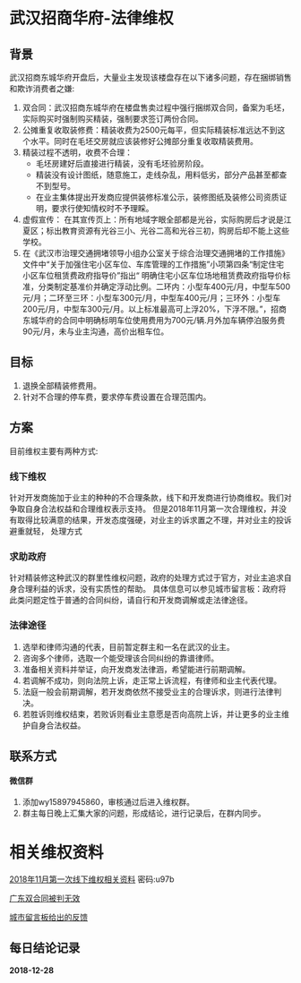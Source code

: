 # 武汉招商华府-法律维权
## 背景
武汉招商东城华府开盘后，大量业主发现该楼盘存在以下诸多问题，存在捆绑销售和欺诈消费者之嫌:

1. 双合同：武汉招商东城华府在楼盘售卖过程中强行捆绑双合同，备案为毛坯，实际购买时强制购买精装，强制要求签订两份合同。
2. 公摊重复收取装修费：精装收费为2500元每平，但实际精装标准远达不到这个水平。同时在毛坯交房就应该装修好公摊部分重复收取精装费用。
3. 精装过程不透明，收费不合理：
   * 毛坯房建好后直接进行精装，没有毛坯验房阶段。
   * 精装没有设计图纸，随意施工，走线杂乱，用料低劣，部分产品甚至都查不到型号。
   * 在业主集体提出开发商应提供装修标准公示，装修图纸及装修公司资质证明，要求行使知情权时不予理睬。
4. 虚假宣传：
  在其宣传页上：所有地域字眼全部都是光谷，实际购房后才说是江夏区；标出教育资源有光谷三小、光谷二高和光谷三初，购房后却不能上这些学校。
5. 在《武汉市治理交通拥堵领导小组办公室关于综合治理交通拥堵的工作措施》文件中“关于加强住宅小区车位、车库管理的工作措施”小项第四条“制定住宅小区车位租赁费政府指导价”指出“ 明确住宅小区车位场地租赁费政府指导价标准，分类制定基准价并确定浮动比例。二环内：小型车400元/月，中型车500元/月；二环至三环：小型车300元/月，中型车400元/月；三环外：小型车200元/月，中型车300元/月。以上标准最高可上浮20%，下浮不限。”，招商东城华府的合同中明确标明车位使用费用为700元/辆.月外加车辆停泊服务费90元/月，未与业主沟通，高价出租车位。

## 目标
1. 退换全部精装修费用。
2. 针对不合理的停车费，要求停车费设置在合理范围内。

## 方案
目前维权主要有两种方式:
### 线下维权
针对开发商施加于业主的种种的不合理条款，线下和开发商进行协商维权。我们对争取自身合法权益和合理维权表示支持。
但是2018年11月第一次合理维权，并没有取得比较满意的结果，开发态度强硬，对业主的诉求置之不理，并对业主的投诉避重就轻，
处理方式



### 求助政府
针对精装修这种武汉的群里性维权问题，政府的处理方式过于官方，对业主追求自身合理利益的诉求，没有实质性的帮助。
具体信息可以参见城市留言板：政府将此类问题定性于普通的合同纠纷，请自行和开发商调解或走法律途径。

### 法律途径
1. 选举和律师沟通的代表，目前暂定群主和一名在武汉的业主。
2. 咨询多个律师，选取一个能受理该合同纠纷的靠谱律师。
3. 准备相关资料并举证，向开发商发法律涵，希望能进行前期调解。
4. 若调解不成功，则向法院上诉，走正常上诉流程，有律师和业主代表代理。
5. 法庭一般会前期调解，若开发商依然不接受业主的合理诉求，则进行法律判决。
6. 若胜诉则维权结束，若败诉则看业主意愿是否向高院上诉，并让更多的业主维护自身合法权益。

## 联系方式
#### 微信群  
1. 添加wy15897945860，审核通过后进入维权群。
2. 群主每日晚上汇集大家的问题，形成结论，进行记录后，在群内同步。

# 相关维权资料
[2018年11月第一次线下维权相关资料](https://pan.baidu.com/s/1liBsG_u_fi_MvZq9XxIeiQ) 密码:u97b

[广东双合同被判无效](http://house.people.com.cn/n1/2018/1102/c164220-30378945.html)

[城市留言板给出的反馈](http://liuyan.cjn.cn/threads/content?tid=254333&from=singlemessage&isappinstalled=0)


## 每日结论记录 
**2018-12-28**
